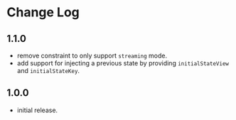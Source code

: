 # Change Log

## 1.1.0

- remove constraint to only support `streaming` mode.
- add support for injecting a previous state by providing `initialStateView` and `initialStateKey`.

## 1.0.0

- initial release.
